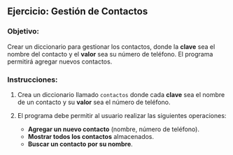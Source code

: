 ## Ejercicio: Gestión de Contactos

### Objetivo:
Crear un diccionario para gestionar los contactos, donde la **clave** sea el nombre del contacto y el **valor** sea su número de teléfono. El programa permitirá agregar nuevos contactos.

### Instrucciones:
1. Crea un diccionario llamado `contactos` donde cada **clave** sea el nombre de un contacto y su **valor** sea el número de teléfono.

2. El programa debe permitir al usuario realizar las siguientes operaciones:

   - **Agregar un nuevo contacto** (nombre, número de teléfono).
   - **Mostrar todos los contactos** almacenados.
   - **Buscar un contacto por su nombre**.